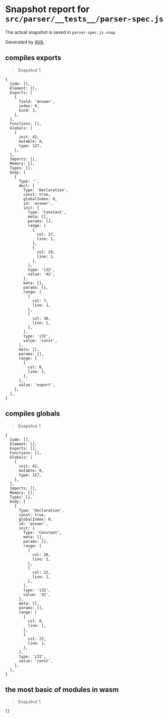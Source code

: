 # Snapshot report for `src/parser/__tests__/parser-spec.js`

The actual snapshot is saved in `parser-spec.js.snap`.

Generated by [AVA](https://ava.li).

## compiles exports

> Snapshot 1

    {
      Code: [],
      Element: [],
      Exports: [
        {
          field: 'answer',
          index: 0,
          kind: 3,
        },
      ],
      Functions: [],
      Globals: [
        {
          init: 42,
          mutable: 0,
          type: 127,
        },
      ],
      Imports: [],
      Memory: [],
      Types: [],
      body: [
        {
          Type: '',
          decl: {
            Type: 'Declaration',
            const: true,
            globalIndex: 0,
            id: 'answer',
            init: {
              Type: 'Constant',
              meta: [],
              params: [],
              range: [
                {
                  col: 27,
                  line: 1,
                },
                {
                  col: 29,
                  line: 1,
                },
              ],
              type: 'i32',
              value: '42',
            },
            meta: [],
            params: [],
            range: [
              {
                col: 7,
                line: 1,
              },
              {
                col: 30,
                line: 1,
              },
            ],
            type: 'i32',
            value: 'const',
          },
          meta: [],
          params: [],
          range: [
            {
              col: 0,
              line: 1,
            },
          ],
          value: 'export',
        },
      ],
    }

## compiles globals

> Snapshot 1

    {
      Code: [],
      Element: [],
      Exports: [],
      Functions: [],
      Globals: [
        {
          init: 42,
          mutable: 0,
          type: 127,
        },
      ],
      Imports: [],
      Memory: [],
      Types: [],
      body: [
        {
          Type: 'Declaration',
          const: true,
          globalIndex: 0,
          id: 'answer',
          init: {
            Type: 'Constant',
            meta: [],
            params: [],
            range: [
              {
                col: 20,
                line: 1,
              },
              {
                col: 22,
                line: 1,
              },
            ],
            type: 'i32',
            value: '42',
          },
          meta: [],
          params: [],
          range: [
            {
              col: 0,
              line: 1,
            },
            {
              col: 23,
              line: 1,
            },
          ],
          type: 'i32',
          value: 'const',
        },
      ],
    }

## the most basic of modules in wasm

> Snapshot 1

    {}
